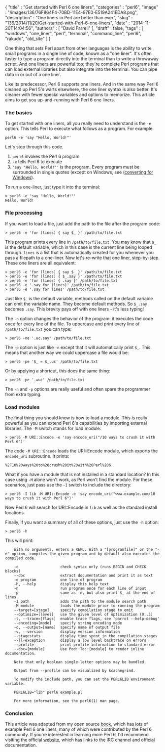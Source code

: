 {
   "title" : "Get started with Perl 6 one liners",
   "categories" : "perl6",
   "image" : "/images/136/76F864F4-70BD-11E4-97E0-E519A241EDA8.png",
   "description" : "One liners in Perl are better than ever",
   "slug" : "136/2014/11/20/Get-started-with-Perl-6-one-liners",
   "date" : "2014-11-20T14:04:56",
   "authors" : [
      "David Farrell"
   ],
   "draft" : false,
   "tags" : [
      "windows",
      "one_liner",
      "perl",
      "terminal",
      "command_line",
      "perl6",
      "rakudo",
      "old_site"
   ]
}


One thing that sets Perl apart from other languages is the ability to write small programs in a single line of code, known as a "one liner". It's often faster to type a program directly into the terminal than to write a throwaway script. And one liners are powerful too; they're complete Perl programs that can load external libraries but also integrate into the terminal. You can pipe data in or out of a one liner.

Like its predecessor, Perl 6 supports one liners. And in the same way Perl 6 cleaned up Perl 5's warts elsewhere, the one liner syntax is also better. It's cleaner with fewer special variables and options to memorize. This article aims to get you up-and-running with Perl 6 one liners.

### The basics

To get started with one liners, all you really need to understand is the `-e` option. This tells Perl to execute what follows as a program. For example:

    perl6 -e 'say "Hello, World!"'

Let's step through this code.

1.  `perl6` invokes the Perl 6 program
2.  `-e` tells Perl 6 to execute
3.  `'say "Hello, World!"'` is the program. Every program must be surrounded in single quotes (except on Windows, see ([converting for Windows](https://github.com/sillymoose/Perl6-One-Liners#converting-for-windows)).

To run a one-liner, just type it into the terminal:

``` prettyprint
> perl6 -e 'say "Hello, World!"'
Hello, World!
```

### File processing

If you want to load a file, just add the path to the file after the program code:

``` prettyprint
> perl6 -e 'for (lines) { say $_ }' /path/to/file.txt
```

This program prints every line in `/path/to/file.txt`. You may know that `$_` is the default variable, which in this case is the current line being looped through. `lines` is a list that is automatically created for you whenever you pass a filepath to a one-liner. Now let's re-write that one liner, step-by-step. These one liners are all equivalent:

``` prettyprint
> perl6 -e 'for (lines) { say $_ }' /path/to/file.txt
> perl6 -e 'for (lines) { $_.say }' /path/to/file.txt
> perl6 -e 'for (lines) { .say }' /path/to/file.txt
> perl6 -e '.say for (lines)' /path/to/file.txt
> perl6 -e '.say for lines' /path/to/file.txt
```

Just like `$_` is the default variable, methods called on the default variable can omit the variable name. They become default methods. So `$_.say` becomes `.say`. This brevity pays off with one liners - it's less typing!

The `-n` option changes the behavior of the program: it executes the code once for every line of the file. To uppercase and print every line of `/path/to/file.txt` you can type:

``` prettyprint
> perl6 -ne '.uc.say' /path/to/file.txt
```

The `-p` option is just like `-n` except that it will automatically print `$_`. This means that another way we could uppercase a file would be:

``` prettyprint
> perl6 -pe '$_ = $_.uc' /path/to/file.txt
```

Or by applying a shortcut, this does the same thing:

``` prettyprint
> perl6 -pe '.=uc' /path/to/file.txt
```

The `-n` and `-p` options are really useful and often spare the programmer from extra typing.

### Load modules

The final thing you should know is how to load a module. This is really powerful as you can extend Perl 6's capabilities by importing external libraries. The `-M` switch stands for load module:

``` prettyprint
> perl6 -M URI::Encode -e 'say encode_uri("/10 ways to crush it with Perl 6")'
```

The code `-M URI::Encode` loads the URI::Encode module, which exports the `encode_uri` subroutine. It prints:

``` prettyprint
%2F10%20ways%20to%20crush%20it%20with%20Perl%206
```

What if you have a module that is not installed in a standard location? In this case using `-M` alone won't work, as Perl won't find the module. For these scenarios, just pass use the `-I` switch to include the directory:

``` prettyprint
> perl6 -I lib -M URI::Encode -e 'say encode_uri("www.example.com/10 ways to crush it with Perl 6")'
```

Now Perl 6 will search for URI::Encode in `lib` as well as the standard install locations.

Finally, if you want a summary of all of these options, just use the `-h` option:

``` prettyprint
> perl6 -h
```

This will print:

``` prettyprint
    With no arguments, enters a REPL. With a "[programfile]" or the "-e" option, compiles the given program and by default also executes the compiled code.
 
    -c                   check syntax only (runs BEGIN and CHECK blocks)
    --doc                extract documentation and print it as text
    -e program           one line of program
    -h, --help           display this help text
    -n                   run program once for each line of input
    -p                   same as -n, but also print $_ at the end of lines
    -I path              adds the path to the module search path
    -M module            loads the module prior to running the program
    --target=[stage]     specify compilation stage to emit
    --optimize=[level]   use the given level of optimization (0..3)
    -t, --trace=[flags]  enable trace flags, see 'parrot --help-debug'
    --encoding=[mode]    specify string encoding mode
    -o, --output=[name]  specify name of output file
    -v, --version        display version information
    --stagestats         display time spent in the compilation stages
    --ll-exception       display a low level backtrace on errors
    --profile            print profile information to standard error
    --doc=[module]       Use Pod::To::[module] to render inline documentation.
     
    Note that only boolean single-letter options may be bundled.

    Output from --profile can be visualized by kcachegrind.

    To modify the include path, you can set the PERL6LIB environment variable:

    PERL6LIB="lib" perl6 example.pl

    For more information, see the perl6(1) man page.
```

### Conclusion

This article was adapted from my open source [book](https://github.com/sillymoose/Perl6-One-Liners), which has lots of example Perl 6 one liners, many of which were contributed by the Perl 6 community. If you're interested in learning more Perl 6, I'd recommend visiting the official [website](http://perl6.org/), which has links to the IRC channel and official documentation.
